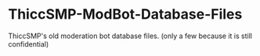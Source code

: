 # ThiccSMP-ModBot-Database-Files
ThiccSMP's old moderation bot database files. (only a few because it is still confidential)
